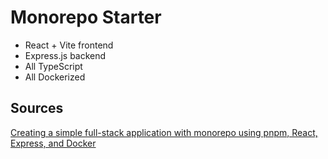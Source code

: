 # Monorepo Starter

- React + Vite frontend
- Express.js backend
- All TypeScript
- All Dockerized

## Sources

[Creating a simple full-stack application with monorepo using pnpm, React, Express, and Docker](https://blog.stackademic.com/creating-a-simple-full-stack-application-with-monorepo-using-pnpm-react-express-and-docker-6346c08f8188?gi=85cf74d2b335)
